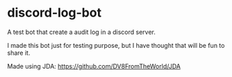 # discord-log-bot
A test bot that create a audit log in a discord server.

I made this bot just for testing purpose, but I have thought that will be fun to share it.

Made using JDA: https://github.com/DV8FromTheWorld/JDA
